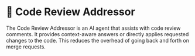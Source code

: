 # 💬 Code Review Addressor

The Code Review Addressor is an AI agent that assists with code review comments. It provides context-aware answers or directly applies requested changes to the code. This reduces the overhead of going back and forth on merge requests.

